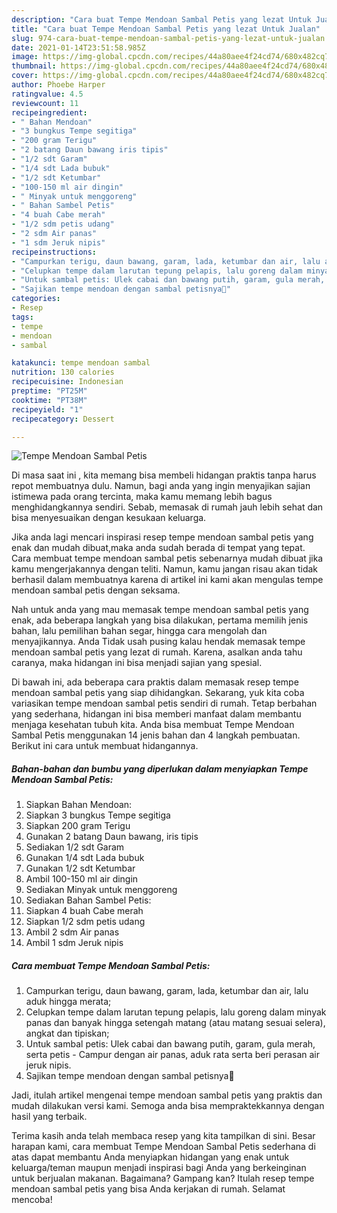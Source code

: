```yaml
---
description: "Cara buat Tempe Mendoan Sambal Petis yang lezat Untuk Jualan"
title: "Cara buat Tempe Mendoan Sambal Petis yang lezat Untuk Jualan"
slug: 974-cara-buat-tempe-mendoan-sambal-petis-yang-lezat-untuk-jualan
date: 2021-01-14T23:51:58.985Z
image: https://img-global.cpcdn.com/recipes/44a80aee4f24cd74/680x482cq70/tempe-mendoan-sambal-petis-foto-resep-utama.jpg
thumbnail: https://img-global.cpcdn.com/recipes/44a80aee4f24cd74/680x482cq70/tempe-mendoan-sambal-petis-foto-resep-utama.jpg
cover: https://img-global.cpcdn.com/recipes/44a80aee4f24cd74/680x482cq70/tempe-mendoan-sambal-petis-foto-resep-utama.jpg
author: Phoebe Harper
ratingvalue: 4.5
reviewcount: 11
recipeingredient:
- " Bahan Mendoan"
- "3 bungkus Tempe segitiga"
- "200 gram Terigu"
- "2 batang Daun bawang iris tipis"
- "1/2 sdt Garam"
- "1/4 sdt Lada bubuk"
- "1/2 sdt Ketumbar"
- "100-150 ml air dingin"
- " Minyak untuk menggoreng"
- " Bahan Sambel Petis"
- "4 buah Cabe merah"
- "1/2 sdm petis udang"
- "2 sdm Air panas"
- "1 sdm Jeruk nipis"
recipeinstructions:
- "Campurkan terigu, daun bawang, garam, lada, ketumbar dan air, lalu aduk hingga merata;"
- "Celupkan tempe dalam larutan tepung pelapis, lalu goreng dalam minyak panas dan banyak hingga setengah matang (atau matang sesuai selera), angkat dan tipiskan;"
- "Untuk sambal petis: Ulek cabai dan bawang putih, garam, gula merah, serta petis Campur dengan air panas, aduk rata serta beri perasan air jeruk nipis."
- "Sajikan tempe mendoan dengan sambal petisnya🥰"
categories:
- Resep
tags:
- tempe
- mendoan
- sambal

katakunci: tempe mendoan sambal 
nutrition: 130 calories
recipecuisine: Indonesian
preptime: "PT25M"
cooktime: "PT38M"
recipeyield: "1"
recipecategory: Dessert

---
```



![Tempe Mendoan Sambal Petis](https://img-global.cpcdn.com/recipes/44a80aee4f24cd74/680x482cq70/tempe-mendoan-sambal-petis-foto-resep-utama.jpg)

Di masa  saat ini , kita memang bisa membeli hidangan praktis tanpa harus repot membuatnya dulu. Namun, bagi anda yang ingin menyajikan sajian istimewa pada orang tercinta, maka kamu memang lebih bagus menghidangkannya sendiri. Sebab, memasak di rumah jauh lebih sehat dan bisa menyesuaikan dengan kesukaan keluarga.

Jika anda lagi mencari inspirasi resep tempe mendoan sambal petis yang enak dan mudah dibuat,maka anda sudah berada di tempat yang tepat. Cara membuat tempe mendoan sambal petis  sebenarnya mudah dibuat jika kamu mengerjakannya dengan teliti. Namun, kamu jangan risau akan tidak berhasil dalam membuatnya 
karena di artikel ini kami akan mengulas tempe mendoan sambal petis dengan seksama.  



Nah untuk anda yang mau memasak tempe mendoan sambal petis yang enak, ada beberapa langkah yang bisa dilakukan, pertama memilih jenis bahan, lalu pemilihan bahan segar, hingga cara mengolah dan menyajikannya. Anda Tidak usah pusing kalau hendak memasak tempe mendoan sambal petis yang lezat di rumah. Karena, asalkan anda  tahu caranya, maka hidangan ini bisa menjadi sajian yang spesial.

Di bawah ini, ada beberapa cara praktis  dalam memasak resep tempe mendoan sambal petis yang siap dihidangkan. Sekarang, yuk kita coba variasikan tempe mendoan sambal petis sendiri di rumah. Tetap berbahan yang sederhana, hidangan ini bisa memberi manfaat dalam membantu menjaga kesehatan tubuh kita. Anda bisa membuat Tempe Mendoan Sambal Petis menggunakan 14 jenis bahan dan 4 langkah pembuatan. Berikut ini cara untuk membuat hidangannya.

<!--inarticleads1-->

##### Bahan-bahan dan bumbu yang diperlukan dalam menyiapkan Tempe Mendoan Sambal Petis:

1. Siapkan  Bahan Mendoan:
1. Siapkan 3 bungkus Tempe segitiga
1. Siapkan 200 gram Terigu
1. Gunakan 2 batang Daun bawang, iris tipis
1. Sediakan 1/2 sdt Garam
1. Gunakan 1/4 sdt Lada bubuk
1. Gunakan 1/2 sdt Ketumbar
1. Ambil 100-150 ml air dingin
1. Sediakan  Minyak untuk menggoreng
1. Sediakan  Bahan Sambel Petis:
1. Siapkan 4 buah Cabe merah
1. Siapkan 1/2 sdm petis udang
1. Ambil 2 sdm Air panas
1. Ambil 1 sdm Jeruk nipis




<!--inarticleads2-->

##### Cara membuat Tempe Mendoan Sambal Petis:

1. Campurkan terigu, daun bawang, garam, lada, ketumbar dan air, lalu aduk hingga merata;
1. Celupkan tempe dalam larutan tepung pelapis, lalu goreng dalam minyak panas dan banyak hingga setengah matang (atau matang sesuai selera), angkat dan tipiskan;
1. Untuk sambal petis: Ulek cabai dan bawang putih, garam, gula merah, serta petis - Campur dengan air panas, aduk rata serta beri perasan air jeruk nipis.
1. Sajikan tempe mendoan dengan sambal petisnya🥰




Jadi, itulah artikel mengenai  tempe mendoan sambal petis  yang praktis dan mudah dilakukan versi kami. Semoga anda bisa mempraktekkannya dengan hasil yang terbaik. 

Terima kasih anda telah membaca resep yang kita tampilkan di sini. Besar harapan kami, cara membuat  Tempe Mendoan Sambal Petis sederhana di atas dapat membantu Anda menyiapkan hidangan yang enak untuk keluarga/teman maupun menjadi inspirasi bagi Anda yang berkeinginan untuk berjualan makanan. Bagaimana? Gampang kan? Itulah resep tempe mendoan sambal petis yang bisa Anda kerjakan di rumah. Selamat mencoba!

